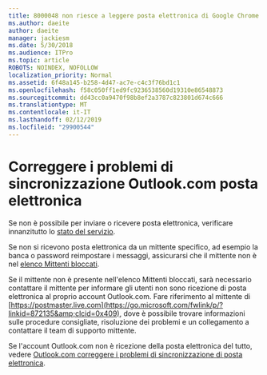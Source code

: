 ```yaml
---
title: 8000048 non riesce a leggere posta elettronica di Google Chrome con Adblock
ms.author: daeite
author: daeite
manager: jackiesm
ms.date: 5/30/2018
ms.audience: ITPro
ms.topic: article
ROBOTS: NOINDEX, NOFOLLOW
localization_priority: Normal
ms.assetid: 6f48a145-b258-4d47-ac7e-c4c3f76bd1c1
ms.openlocfilehash: f58c050ff1ed9fc9236538560d19310e86548873
ms.sourcegitcommit: dd43cc0a9470f98b8ef2a3787c823801d674c666
ms.translationtype: MT
ms.contentlocale: it-IT
ms.lasthandoff: 02/12/2019
ms.locfileid: "29900544"
---
```

# <a name="fix-outlookcom-email-sync-issues"></a>Correggere i problemi di sincronizzazione Outlook.com posta elettronica

Se non è possibile per inviare o ricevere posta elettronica, verificare innanzitutto lo [stato del servizio](https://go.microsoft.com/fwlink/p/?linkid=837482&amp;clcid=0x409).
  
Se non si ricevono posta elettronica da un mittente specifico, ad esempio la banca o password reimpostare i messaggi, assicurarsi che il mittente non è nel [elenco Mittenti bloccati](https://go.microsoft.com/fwlink/p/?linkid=873133&amp;clcid=0x409).
  
Se il mittente non è presente nell'elenco Mittenti bloccati, sarà necessario contattare il mittente per informare gli utenti non sono ricezione di posta elettronica al proprio account Outlook.com. Fare riferimento al mittente di [https://postmaster.live.com](https://go.microsoft.com/fwlink/p/?linkid=872135&amp;clcid=0x409), dove è possibile trovare informazioni sulle procedure consigliate, risoluzione dei problemi e un collegamento a contattare il team di supporto mittente.
  
Se l'account Outlook.com non è ricezione della posta elettronica del tutto, vedere [Outlook.com correggere i problemi di sincronizzazione di posta elettronica](https://go.microsoft.com/fwlink/p/?linkid=2001207&amp;clcid=0x409).
  

